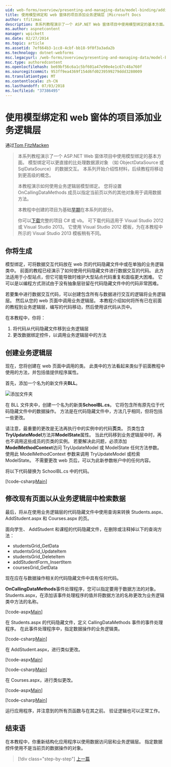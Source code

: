 ```yaml
---
uid: web-forms/overview/presenting-and-managing-data/model-binding/adding-business-logic-layer
title: 使用模型绑定和 web 窗体的项目添加业务逻辑层 |Microsoft Docs
author: tfitzmac
description: 本系列教程演示了一个 ASP.NET Web 窗体项目中使用模型绑定的基本方面。 模型绑定使数据交互...更多直接-
ms.author: aspnetcontent
manager: wpickett
ms.date: 02/27/2014
ms.topic: article
ms.assetid: 7ef664b3-1cc8-4cbf-bb18-9f0f3a3ada2b
ms.technology: dotnet-webforms
msc.legacyurl: /web-forms/overview/presenting-and-managing-data/model-binding/adding-business-logic-layer
msc.type: authoredcontent
ms.openlocfilehash: be69bf56c6a1c5bf601a47e90e4e1c67c48a760f
ms.sourcegitcommit: 953ff9ea4369f154d6fd0239599279ddd3280009
ms.translationtype: MT
ms.contentlocale: zh-CN
ms.lasthandoff: 07/03/2018
ms.locfileid: "37386495"
---
```

<a name="adding-business-logic-layer-to-a-project-that-uses-model-binding-and-web-forms"></a>使用模型绑定和 web 窗体的项目添加业务逻辑层
====================
通过[Tom FitzMacken](https://github.com/tfitzmac)

> 本系列教程演示了一个 ASP.NET Web 窗体项目中使用模型绑定的基本方面。 模型绑定可以更直接的比处理数据源对象 （如 ObjectDataSource 或 SqlDataSource） 的数据交互。 本系列开始介绍性材料，后续教程将移动到更高级的概念。
> 
> 本教程演示如何使用业务逻辑层模型绑定。 您将设置 OnCallingDataMethods 成员以指定当前页以外的其他对象用于调用数据方法。
> 
> 本教程中创建的项目为基础[早期](retrieving-data.md)在本系列的部分。
> 
> 你可以[下载](https://go.microsoft.com/fwlink/?LinkId=286116)完整的项目 C# 或 vb。 可下载代码适用于 Visual Studio 2012 或 Visual Studio 2013。 它使用 Visual Studio 2012 模板，为在本教程中所示的 Visual Studio 2013 模板稍有不同。


## <a name="what-youll-build"></a>你将生成

模型绑定，可将数据交互代码放在 web 页的代码隐藏文件中或在单独的业务逻辑类中。 前面的教程已经演示了如何使用代码隐藏文件进行数据交互的代码。 此方法适用于小型站点，但它可能导致时维护大型站点代码重复和面临更大困难。 它可以是以编程方式测试由于没有抽象层驻留在代码隐藏文件中的代码非常困难。

若要集中进行数据交互代码，可以创建包含所有与数据进行交互的逻辑将业务逻辑层。 然后从您的 web 页面中调用业务逻辑层。 本教程介绍如何将所有已在前面的教程到业务逻辑层，编写的代码移动，然后使用该代码从页中。

在本教程中，你将：

1. 将代码从代码隐藏文件移到业务逻辑层
2. 更改数据绑定控件，以调用业务逻辑层中的方法

## <a name="create-business-logic-layer"></a>创建业务逻辑层

现在，您将创建在 web 页面中调用的类。 此类中的方法看起来类似于前面教程中使用的方法，并包括值提供程序属性。

首先，添加一个名为的新文件夹**BLL**。

![添加文件夹](adding-business-logic-layer/_static/image1.png)

在 BLL 文件夹中，创建一个名为的新类**SchoolBL.cs**。 它将包含所有原先位于代码隐藏文件中的数据操作。 方法是在代码隐藏文件中，方法几乎相同，但将包括一些更改。

请注意，最重要的更改是无法再执行中的实例中的代码**页**类。 页类包含**TryUpdateModel**方法并**ModelState**属性。 当此代码移到业务逻辑层中时，再也不调用这些成员的页类的实例。 若要解决此问题，必须添加**ModelMethodContext**访问 TryUpdateModel 或 ModelState 任何方法参数。 使用此 ModelMethodContext 参数来调用 TryUpdateModel 或检索 ModelState。 不需要更改 web 页后，可以为此新参数帐户中的任何内容。

将以下代码替换为 SchoolBL.cs 中的代码。

[!code-csharp[Main](adding-business-logic-layer/samples/sample1.cs)]

## <a name="revise-existing-pages-to-retrieve-data-from-business-logic-layer"></a>修改现有页面以从业务逻辑层中检索数据

最后，将从在使用业务逻辑层的代码隐藏文件中使用查询来转换 Students.aspx、 AddStudent.aspx 和 Courses.aspx 的页。

面向学生、 AddStudent 和课程的代码隐藏文件，在删除或注释掉以下的查询方法：

- studentsGrid\_GetData
- studentsGrid\_UpdateItem
- studentsGrid\_DeleteItem
- addStudentForm\_InsertItem
- coursesGrid\_GetData

现在应在与数据操作相关的代码隐藏文件中具有任何代码。

**OnCallingDataMethods**事件处理程序，您可以指定要用于数据方法的对象。 Students.aspx，在添加该事件处理程序的值并将数据方法的名称更改为业务逻辑类中方法的名称。

[!code-aspx[Main](adding-business-logic-layer/samples/sample2.aspx?highlight=3-4,8)]

在 Students.aspx 的代码隐藏文件，定义 CallingDataMethods 事件的事件处理程序。 在此事件处理程序中，指定数据操作的业务逻辑类。

[!code-csharp[Main](adding-business-logic-layer/samples/sample3.cs)]

在 AddStudent.aspx，进行类似更改。

[!code-aspx[Main](adding-business-logic-layer/samples/sample4.aspx?highlight=3-4)]

[!code-csharp[Main](adding-business-logic-layer/samples/sample5.cs)]

在 Courses.aspx，进行类似更改。

[!code-aspx[Main](adding-business-logic-layer/samples/sample6.aspx?highlight=3-4)]

[!code-csharp[Main](adding-business-logic-layer/samples/sample7.cs)]

运行应用程序，并注意到的所有页函数与在其之前。 验证逻辑也可以正常工作。

## <a name="conclusion"></a>结束语

在本教程中，你重新结构化应用程序以使用数据访问层和业务逻辑层。 指定数据控件使用不是当前页的数据操作的对象。

> [!div class="step-by-step"]
> [上一篇](using-query-string-values-to-retrieve-data.md)
